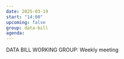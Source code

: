 ```yaml
---
date: 2025-03-19
start: "14:00"
upcoming: false
group: data-bill
agenda: 
--- 
```

DATA BILL WORKING GROUP: Weekly meeting